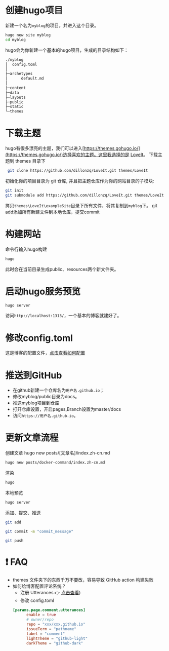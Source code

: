 # 创建hugo项目
新建一个名为`myblog`的项目，并进入这个目录。
```bash
hugo new site myblog
cd myblog
```
hugo会为你新建一个基本的hugo项目，生成的目录结构如下：

```bash
./myblog
│  config.toml
│
├─archetypes
│      default.md
│
├─content
├─data
├─layouts
├─public
├─static
└─themes
```
# 下载主题
hugo有很多漂亮的主题，我们可以进入[https://themes.gohugo.io/](https://themes.gohugo.io/)选择喜欢的主题。这里我选择的是 [LoveIt](https://hugoloveit.com/zh-cn/theme-documentation-basics/)。
下载主题到 themes 目录下
```bash
 git clone https://github.com/dillonzq/LoveIt.git themes/LoveIt
```
初始化你的项目目录为 git 仓库, 并且把主题仓库作为你的网站目录的子模块:

```bash
git init
git submodule add https://github.com/dillonzq/LoveIt.git themes/LoveIt
```
拷贝`themes\LoveIt\exampleSite`目录下所有文件，将其复制到`myblog`下。
git add添加所有新建文件到本地仓库，提交commit
# 构建网站
命令行输入hugo构建
```bash
hugo
```
此时会在当前目录生成public、resources两个新文件夹。
# 启动hugo服务预览

```bash
hugo server
```
访问`http://localhost:1313/`，一个基本的博客就建好了。
# 修改config.toml
这是博客的配置文件，[点击查看如何配置](https://hugoloveit.com/zh-cn/theme-documentation-basics/#site-configuration)
# 推送到GitHub
* 在github新建一个仓库名为`用户名.github.io`；
* 修改myblog/public目录为docs。
* 推送myblog项目到仓库
* 打开仓库设置，开启pages,Branch设置为master/docs
* 访问`https://用户名.github.io`。
# 更新文章流程
创建文章
hugo new posts/[文章名]/index.zh-cn.md
```bash
hugo new posts/docker-command/index.zh-cn.md
```
渲染
```bash
hugo
```
本地预览
```bash
hugo server
```
添加、提交、推送
```bash
git add

git commit -m "commit_message"

git push
```
# ❗ FAQ
* themes 文件夹下的东西千万不要改，容易导致 GitHub action 构建失败
* 如何给博客配置评论系统？
  * 注册 Utterances 👉 [点击查看](https://roife.github.io/2021/02/12/use-utterances-for-comment/))
  * 修改 config.toml
  ```toml
  [params.page.comment.utterances]
        enable = true
        # owner/repo
        repo = "xxx/xxx.github.io"
        issueTerm = "pathname"
        label = "comment"
        lightTheme = "github-light"
        darkTheme = "github-dark"
  ```